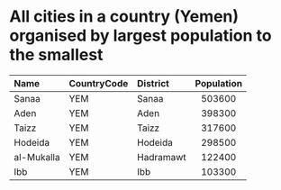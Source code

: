 # All cities in a country (Yemen) organised by largest population to the smallest

| Name | CountryCode | District | Population |
| :--- | :--- | :--- | :---: |
|Sanaa|YEM|Sanaa|503600|
|Aden|YEM|Aden|398300|
|Taizz|YEM|Taizz|317600|
|Hodeida|YEM|Hodeida|298500|
|al-Mukalla|YEM|Hadramawt|122400|
|Ibb|YEM|Ibb|103300|
